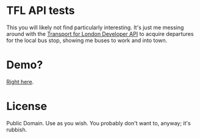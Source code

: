 # TFL API tests

This you will likely not find particularly interesting. It's just me messing around with the [Transport for London Developer API](http://www.tfl.gov.uk/businessandpartners/syndication/) to acquire departures for the local bus stop, showing me buses to work and into town.

# Demo?

[Right here](http://havelund.org/tfl/).

# License

Public Domain. Use as you wish. You probably don't want to, anyway; it's rubbish.
